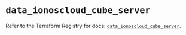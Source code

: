 # `data_ionoscloud_cube_server`

Refer to the Terraform Registry for docs: [`data_ionoscloud_cube_server`](https://registry.terraform.io/providers/ionos-cloud/ionoscloud/6.7.17/docs/data-sources/cube_server).
